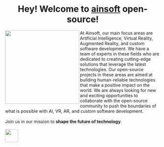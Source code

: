<h1 align="center"> Hey! Welcome to <a href="https://github.com/ainsoft-org">ainsoft</a> open-source!</h1>

<p>
<img src="https://github.com/ainsoft-org/.github/blob/main/profile/Logo.png?raw=true" align="left" width="240"/>
At Ainsoft, our main focus areas are Artificial Intelligence, Virtual Reality, Augmented Reality, and custom software development. We have a team of experts in these fields who are dedicated to creating cutting-edge solutions that leverage the latest technologies. Our open-source projects in these areas are aimed at building human-reliable technologies that make a positive impact on the world. We are always looking for new and exciting opportunities to collaborate with the open-source community to push the boundaries of what is possible with AI, VR, AR, and custom software development.<br/> <br/>
Join us in our mission to <b>shape the future of technology</b>.
<br/> <br/>
<a href="https://github.com/ainsoft-org/tg-forms/discussions/2"><img src="https://github.com/ainsoft-org/.github/blob/main/profile/ain_button.png?raw=true" height="42"/></a>
</p>
